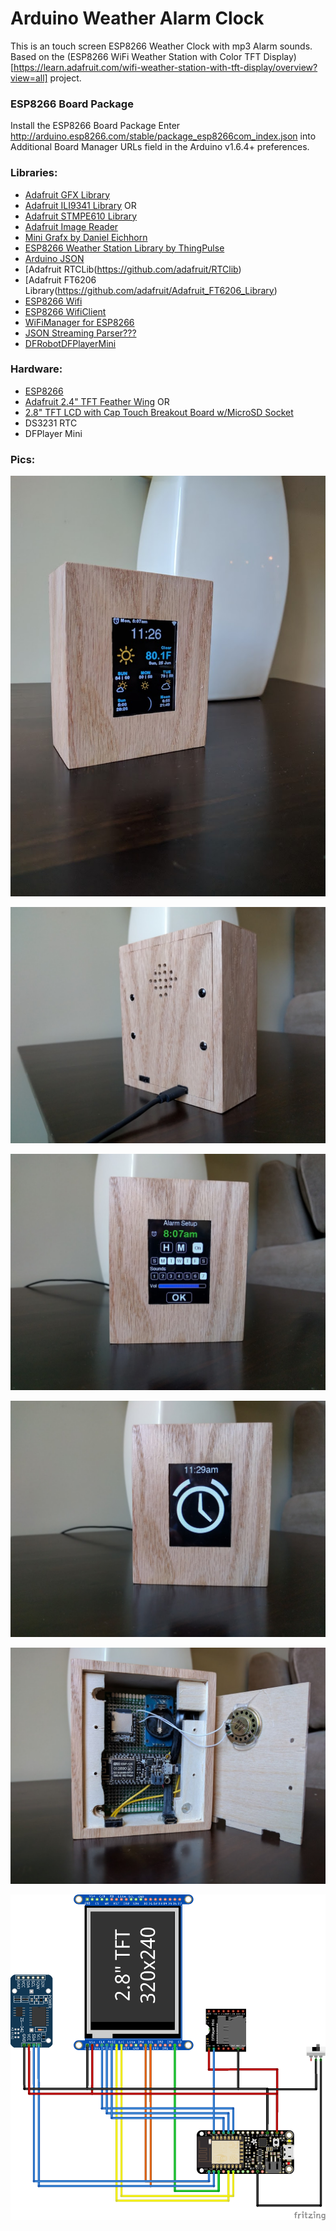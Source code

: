 # Arduino Weather Alarm Clock

This is an touch screen ESP8266 Weather Clock with mp3 Alarm sounds. 
Based on the (ESP8266 WiFi Weather Station with Color TFT Display)[https://learn.adafruit.com/wifi-weather-station-with-tft-display/overview?view=all] project.

### ESP8266 Board Package

Install the ESP8266 Board Package
Enter http://arduino.esp8266.com/stable/package_esp8266com_index.json into Additional Board Manager URLs field in the Arduino v1.6.4+ preferences.

### Libraries:

- [Adafruit GFX Library](https://github.com/adafruit/Adafruit-GFX-Library)
- [Adafruit ILI9341 Library](https://github.com/adafruit/Adafruit_ILI9341) OR
- [Adafruit STMPE610 Library](https://github.com/adafruit/Adafruit_STMPE610)
- [Adafruit Image Reader](https://github.com/adafruit/Adafruit_ImageReader)
- [Mini Grafx by Daniel Eichhorn](https://github.com/ThingPulse/minigrafx)
- [ESP8266 Weather Station Library by ThingPulse](https://github.com/ThingPulse/esp8266-weather-station)
- [Arduino JSON](https://github.com/bblanchon/ArduinoJson)
- [Adafruit RTCLib(https://github.com/adafruit/RTClib)
- [Adafruit FT6206 Library(https://github.com/adafruit/Adafruit_FT6206_Library)
- [ESP8266 Wifi](https://github.com/esp8266/Arduino/tree/master/libraries/ESP8266WiFi)
- [ESP8266 WifiClient](https://github.com/esp8266/Arduino/tree/master/libraries/ESP8266HTTPClient)
- [WiFiManager for ESP8266](https://github.com/tzapu/WiFiManager)
- [JSON Streaming Parser???](https://github.com/squix78/json-streaming-parser)
- [DFRobotDFPlayerMini](https://github.com/DFRobot/DFRobotDFPlayerMini)

### Hardware:

- [ESP8266](https://learn.adafruit.com/adafruit-feather-huzzah-esp8266/)
- [Adafruit 2.4" TFT Feather Wing](https://learn.adafruit.com/adafruit-2-4-tft-touch-screen-featherwing/) OR
- [2.8" TFT LCD with Cap Touch Breakout Board w/MicroSD Socket](https://www.adafruit.com/product/2090)
- DS3231 RTC
- DFPlayer Mini 

### Pics:

![Weather Clock](/docs/weather_clock1.jpg)

![Weather Clock](/docs/weather_clock2.jpg)

![Weather Clock](/docs/alarm_setup.jpg)

![Weather Clock](/docs/alarm.jpg)

![Weather Clock](/docs/weather_clock_inside.jpg)

![Weather Clock](/docs/WeatherClock_bb.png)
